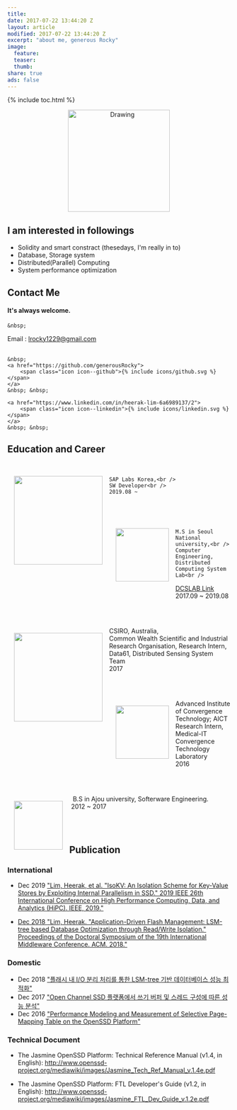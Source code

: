 ```yaml
---
title:
date: 2017-07-22 13:44:20 Z
layout: article
modified: 2017-07-22 13:44:20 Z
excerpt: "about me, generous Rocky"
image:
  feature:
  teaser:
  thumb:
share: true
ads: false
---
```


{% include toc.html %}

<p style="text-align: center;">
	<img src="{{ site.url }}/images/rocky_icon.png" alt="Drawing" style="width: 230px;"/>
</p>

## I am interested in followings
* Solidity and smart constract (thesedays, I'm really in to)
* Database, Storage system
* Distributed(Parallel) Computing
* System performance optimization

## Contact Me

#### It's always welcome.

<p>

	&nbsp;
Email : lrocky1229@gmail.com<br />
	&nbsp; &nbsp; <br />

	&nbsp;
	<a href="https://github.com/generousRocky">
		<span class="icon icon--github">{% include icons/github.svg %}</span>
	</a>
	&nbsp; &nbsp;

    <a href="https://www.linkedin.com/in/heerak-lim-6a6989137/2">
		<span class="icon icon--linkedin">{% include icons/linkedin.svg %}</span>
	</a>
	&nbsp; &nbsp;
</p>

## Education and Career


<p>
	<img src="{{ site.url }}/images/SAP.png" align="left" style="width: 200px;" hspace="15" vspace="30">
	<br />

	SAP Labs Korea,<br />
	SW Developer<br />
	2019.08 ~
</p><br />

<p>
	<img src="{{ site.url }}/images/snu.png" align="left" style="width: 120px;" hspace="15" vspace="30">
	<br />

	M.S in Seoul National university,<br />
	Computer Engineering, Distributed Computing System Lab<br />
  <a href="http://dcslab.snu.ac.kr">DCSLAB Link</a><br />
	2017.09 ~ 2019.08
</p><br />

<p>
	<img src="{{ site.url }}/images/data61.png" align="left" style="width: 200px;" hspace="15" vspace="30">
	<br />
	CSIRO, Australia,<br />
Common Wealth Scientific and Industrial Research Organisation, Research Intern,
    <br />Data61, Distributed Sensing System Team<br />
	2017
</p><br />

<p>
	<img src="{{ site.url }}/images/AICT.png" align="left" style="width: 120px;" hspace="15" vspace="30">
	<br />
	Advanced Institute of Convergence Technology; AICT<br />
	Research Intern, Medical-IT Convergence Technology Laboratory<br />
	2016
</p><br />

<p>
	<img src="{{ site.url }}/images/ajou.png" align="left" style="width: 110px;" hspace="15" vspace="30">
	<br />
	&nbsp;
	B.S in Ajou university, Softerware Engineering.
	<br />
	&nbsp;2012 ~ 2017
	<br />
</p>

<br /><br />
## Publication

### International

* Dec 2019 <a href="https://ieeexplore.ieee.org/abstract/document/8990456">"Lim, Heerak, et al. "IsoKV: An Isolation Scheme for Key-Value Stores by Exploiting Internal Parallelism in SSD." 2019 IEEE 26th International Conference on High Performance Computing, Data, and Analytics (HiPC). IEEE, 2019."

* Dec 2018  <a href="http://2018.middleware-conference.org/wp-content/uploads/mwds18-paper68.pdf">"Lim, Heerak. "Application-Driven Flash Management: LSM-tree based Database Optimization through Read/Write Isolation." Proceedings of the Doctoral Symposium of the 19th International Middleware Conference. ACM. 2018."</a>

### Domestic

* Dec 2018  <a href="https://github.com/generousRocky/generousRocky.github.io/blob/master/publication/rocky_ksc18.pdf">"플래시 내 I/O 분리 처리를 통한 LSM-tree 기반 데이터베이스 성능 최적화"</a>
* Dec 2017  <a href="/">"Open Channel SSD 플랫폼에서 쓰기 버퍼 및 스레드 구성에 따른 성능 분석"</a>
* Dec 2016  <a href="/publication/OpenSSD.pdf">"Performance Modeling and Measurement of Selective Page-Mapping Table on the OpenSSD Platform"</a>

### Technical Document
* The Jasmine OpenSSD Platform: Technical Reference Manual (v1.4, in English): <http://www.openssd-project.org/mediawiki/images/Jasmine_Tech_Ref_Manual_v.1.4e.pdf>

* The Jasmine OpenSSD Platform: FTL Developer's Guide (v1.2, in English): <http://www.openssd-project.org/mediawiki/images/Jasmine_FTL_Dev_Guide_v.1.2e.pdf>


